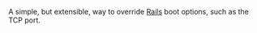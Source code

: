 A simple, but extensible, way to override [Rails][] boot options, such as
the TCP port.

[Rails]: http://www.rubyonrails.org/
